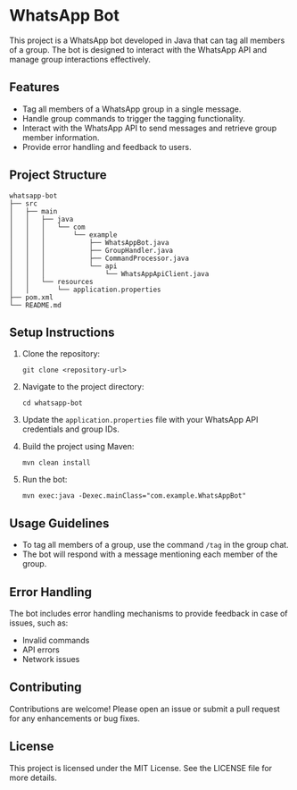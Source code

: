 # WhatsApp Bot

This project is a WhatsApp bot developed in Java that can tag all members of a group. The bot is designed to interact with the WhatsApp API and manage group interactions effectively.

## Features

- Tag all members of a WhatsApp group in a single message.
- Handle group commands to trigger the tagging functionality.
- Interact with the WhatsApp API to send messages and retrieve group member information.
- Provide error handling and feedback to users.

## Project Structure

```
whatsapp-bot
├── src
│   ├── main
│   │   ├── java
│   │   │   └── com
│   │   │       └── example
│   │   │           ├── WhatsAppBot.java
│   │   │           ├── GroupHandler.java
│   │   │           ├── CommandProcessor.java
│   │   │           └── api
│   │   │               └── WhatsAppApiClient.java
│   │   └── resources
│   │       └── application.properties
├── pom.xml
└── README.md
```

## Setup Instructions

1. Clone the repository:
   ```
   git clone <repository-url>
   ```

2. Navigate to the project directory:
   ```
   cd whatsapp-bot
   ```

3. Update the `application.properties` file with your WhatsApp API credentials and group IDs.

4. Build the project using Maven:
   ```
   mvn clean install
   ```

5. Run the bot:
   ```
   mvn exec:java -Dexec.mainClass="com.example.WhatsAppBot"
   ```

## Usage Guidelines

- To tag all members of a group, use the command `/tag` in the group chat.
- The bot will respond with a message mentioning each member of the group.

## Error Handling

The bot includes error handling mechanisms to provide feedback in case of issues, such as:

- Invalid commands
- API errors
- Network issues

## Contributing

Contributions are welcome! Please open an issue or submit a pull request for any enhancements or bug fixes.

## License

This project is licensed under the MIT License. See the LICENSE file for more details.